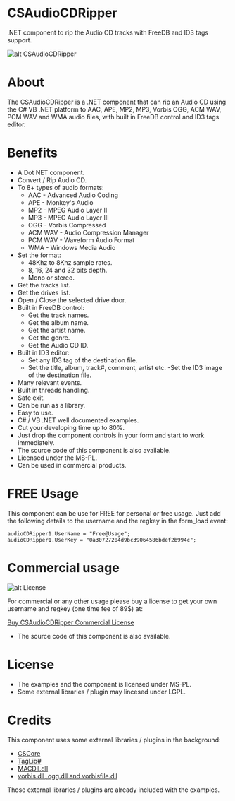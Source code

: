 # CSAudioCDRipper
.NET component to rip the Audio CD tracks with FreeDB and ID3 tags support.

![alt CSAudioCDRipper](https://www.microncode.com/developers/cs-audio-cd-ripper/images/cs-audio-cd-ripper.png "CSAudioCDRipper")

# About
The CSAudioCDRipper is a .NET component that can rip an Audio CD using the C# VB .NET platform to AAC, APE, MP2, MP3, Vorbis OGG, ACM WAV, PCM WAV and WMA audio files, with built in FreeDB control and ID3 tags editor.

# Benefits
- A Dot NET component.
- Convert / Rip Audio CD.
- To 8+ types of audio formats:
	- AAC - Advanced Audio Coding
	- APE - Monkey's Audio
	- MP2 - MPEG Audio Layer II
	- MP3 - MPEG Audio Layer III
	- OGG - Vorbis Compressed
	- ACM WAV - Audio Compression Manager
	- PCM WAV - Waveform Audio Format
	- WMA - Windows Media Audio
- Set the format:
	- 48Khz to 8Khz sample rates.
	- 8, 16, 24 and 32 bits depth.
	- Mono or stereo.
- Get the tracks list.
- Get the drives list.
- Open / Close the selected drive door.
- Built in FreeDB control:
	- Get the track names.
	- Get the album name.
	- Get the artist name.
	- Get the genre.
	- Get the Audio CD ID.
- Built in ID3 editor:
	- Set any ID3 tag of the destination file.
	- Set the title, album, track#, comment, artist etc.
	 -Set the ID3 image of the destination file.
- Many relevant events.
- Built in threads handling.
- Safe exit.
- Can be run as a library.
- Easy to use.
- C# / VB .NET well documented examples.
- Cut your developing time up to 80%.
- Just drop the component controls in your form and start to work immediately.
- The source code of this component is also available.
- Licensed under the MS-PL.
- Can be used in commercial products.

# FREE Usage
This component can be use for FREE for personal or free usage. Just add the following details to the username and the regkey in the form_load event:

```
audioCDRipper1.UserName = "Free@Usage";
audioCDRipper1.UserKey = "0a30727204d9bc39064586bdef2b994c";
```

# Commercial usage

![alt License](http://www.microncode.com/images/medal128.png "License")

For commercial or any other usage please buy a license to get your own username and regkey (one time fee of 89$) at:

[Buy CSAudioCDRipper Commercial License](https://order.shareit.com/cart/add?vendorid=200277377&PRODUCT[300914535]=1)

* The source code of this component is also available.

# License
- The examples and the component is licensed under MS-PL. 
- Some external libraries / plugin may lincesed under LGPL.

# Credits
This component uses some external libraries / plugins in the background:
- [CSCore](https://github.com/filoe/cscore)
- [TagLib#](https://github.com/mono/taglib-sharp)
- [MACDll.dll](https://www.monkeysaudio.com/index.html)
- [vorbis.dll, ogg.dll and vorbisfile.dll](https://www.monkeysaudio.com/index.html)

Those external libraries / plugins are already included with the examples.